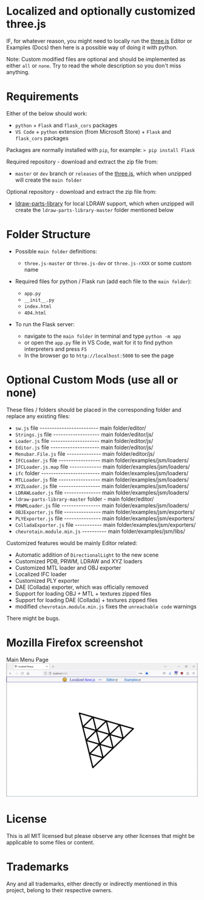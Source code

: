 # Localized and optionally customized three.js

IF, for whatever reason, you might need to locally run the [three.js](https://github.com/mrdoob/three.js/) Editor or Examples (Docs) then here is a possible way of doing it with python.

Note: Custom modified files are optional and should be implemented as either `all` or `none`. Try to read the whole description so you don't miss anything.

# Requirements

Either of the below should work:

- `python` + `Flask` and `flask_cors` packages
- `VS Code` + `python` extension (from Microsoft Store) + `Flask` and `flask_cors` packages

Packages are normally installed with `pip`, for example: `> pip install Flask`

Required repository - download and extract the zip file from:

- `master` or `dev` branch or `releases` of the [three.js](https://github.com/mrdoob/three.js/), which when unzipped will create the `main folder`

Optional repository - download and extract the zip file from:

- [ldraw-parts-library](https://github.com/gkjohnson/ldraw-parts-library) for local LDRAW support, which when unzipped will create the `ldraw-parts-library-master` folder mentioned below

# Folder Structure

- Possible `main folder` definitions:
  - `three.js-master` or `three.js-dev` or `three.js-rXXX` or some custom name

- Required files for python / Flask run (add each file to the `main folder`):

  - `app.py`
  - `__init__.py`
  - `index.html`
  - `404.html`

- To run the Flask server:
  - navigate to the `main folder` in terminal and type `python -m app`
  - or open the `app.py` file in VS Code, wait for it to find python interpreters and press `F5`
  - In the browser go to `http://localhost:5000` to see the page

# Optional Custom Mods (use all or none)

These files / folders should be placed in the corresponding folder and replace any existing files:

- `sw.js` file ------------------------	main folder/editor/
- `Strings.js` file -------------------	main folder/editor/js/
- `Loader.js` file --------------------	main folder/editor/js/
- `Editor.js` file --------------------	main folder/editor/js/
- `Menubar.File.js` file --------------	main folder/editor/js/
- `IFCLoader.js` file -----------------	main folder/examples/jsm/loaders/
- `IFCLoader.js.map` file -------------	main folder/examples/jsm/loaders/
- `ifc` folder ------------------------	main folder/examples/jsm/loaders/
- `MTLLoader.js` file -----------------	main folder/examples/jsm/loaders/
- `XYZLoader.js` file -----------------	main folder/examples/jsm/loaders/
- `LDRAWLoader.js` file ---------------	main folder/examples/jsm/loaders/
- `ldraw-parts-library-master` folder -	main folder/editor/
- `PRWMLoader.js` file ----------------	main folder/examples/jsm/loaders/
- `OBJExporter.js` file ---------------	main folder/examples/jsm/exporters/
- `PLYExporter.js` file ---------------	main folder/examples/jsm/exporters/
- `ColladaExporter.js` file -----------	main folder/examples/jsm/exporters/
- `chevrotain.module.min.js` ---------- main folder/examples/jsm/libs/

Customized features would be mainly Editor related:

- Automatic addition of `DirectionalLight` to the new scene
- Customized PDB, PRWM, LDRAW and XYZ loaders
- Customized MTL loader and OBJ exporter
- Localized IFC loader
- Customized PLY exporter
- DAE (Collada) exporter, which was officially removed
- Support for loading OBJ + MTL + textures zipped files
- Support for loading DAE (Collada) + textures zipped files
- modified `chevrotain.module.min.js` fixes the `unreachable code` warnings

There might be bugs.

# Mozilla Firefox screenshot

Main Menu Page
![Start Page](screenshot/Localized%203js.png?raw=true)

# License

This is all MIT licensed but please observe any other licenses that might be applicable to some files or content.

# Trademarks

Any and all trademarks, either directly or indirectly mentioned in this project, belong to their respective owners.
